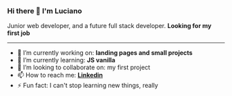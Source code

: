### Hi there 👋 I'm Luciano

Junior web developer, and a future full stack developer. **Looking for my first job**
___


- 🔭 I’m currently working on: **landing pages and small projects**
- 🌱 I’m currently learning: **JS vanilla**
- 👯 I’m looking to collaborate on: my first project
- 📫 How to reach me: **[Linkedin](https://www.linkedin.com/in/luciano-carrivale-806b5966/)**
- ⚡ Fun fact: I can't stop learning new things, really

<!--
**luciano-mc/luciano-mc** is a ✨ _special_ ✨ repository because its `README.md` (this file) appears on your GitHub profile.

Here are some ideas to get you started:

- 🔭 I’m currently working on ...
- 🌱 I’m currently learning ...
- 👯 I’m looking to collaborate on ...
- 🤔 I’m looking for help with ...
- 💬 Ask me about ...
- 📫 How to reach me: ...
- 😄 Pronouns: ...
- ⚡ Fun fact: ...
-->
